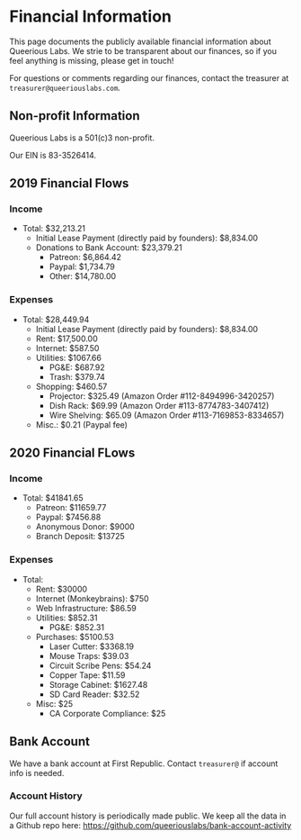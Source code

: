 <!-- TITLE: Financial Information -->

# Financial Information
This page documents the publicly available financial information about Queerious Labs. We strie to be transparent about our finances, so if you feel anything is missing, please get in touch!

For questions or comments regarding our finances, contact the treasurer at `treasurer@queeriouslabs.com`.

## Non-profit Information
Queerious Labs is a 501(c)3 non-profit.

Our EIN is 83-3526414.

## 2019 Financial Flows
### Income
* Total: $32,213.21
	* Initial Lease Payment (directly paid by founders): $8,834.00
	* Donations to Bank Account: $23,379.21
		* Patreon: $6,864.42
		* Paypal: $1,734.79
		* Other: $14,780.00
### Expenses
* Total: $28,449.94
	* Initial Lease Payment (directly paid by founders): $8,834.00
	* Rent: $17,500.00
	* Internet: $587.50
	* Utilities: $1067.66
		* PG&E: $687.92
		* Trash: $379.74
	* Shopping: $460.57
		* Projector: $325.49 (Amazon Order #112-8494996-3420257)
		* Dish Rack: $69.99 (Amazon Order #113-8774783-3407412)
		* Wire Shelving: $65.09 (Amazon Order #113-7169853-8334657)
	* Misc.: $0.21 (Paypal fee)

## 2020 Financial FLows

### Income
* Total: $41841.65
  * Patreon: $11659.77
  * Paypal: $7456.88
  * Anonymous Donor: $9000
  * Branch Deposit: $13725
### Expenses
* Total: 
  * Rent: $30000
  * Internet (Monkeybrains): $750
  * Web Infrastructure: $86.59
  * Utilities: $852.31
    * PG&E: $852.31
  * Purchases: $5100.53
    * Laser Cutter: $3368.19
    * Mouse Traps: $39.03
    * Circuit Scribe Pens: $54.24
    * Copper Tape: $11.59
    * Storage Cabinet: $1627.48
    * SD Card Reader: $32.52
  * Misc: $25
    * CA Corporate Compliance: $25

## Bank Account
We have a bank account at First Republic. Contact `treasurer@` if account info is needed.

### Account History

Our full account history is periodically made public. We keep all the data in a Github repo here: https://github.com/queeriouslabs/bank-account-activity